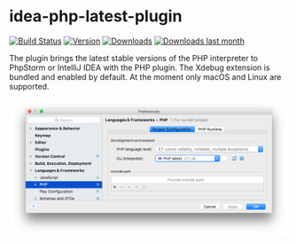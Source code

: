 # idea-php-latest-plugin

[![Build Status](https://travis-ci.org/artspb/idea-php-latest-plugin.svg?branch=master)](https://travis-ci.org/artspb/idea-php-latest-plugin)
[![Version](http://phpstorm.espend.de/badge/9662/version)](https://plugins.jetbrains.com/plugin/9662)
[![Downloads](http://phpstorm.espend.de/badge/9662/downloads)](https://plugins.jetbrains.com/plugin/9662)
[![Downloads last month](http://phpstorm.espend.de/badge/9662/last-month)](https://plugins.jetbrains.com/plugin/9662)

The plugin brings the latest stable versions of the PHP interpreter to PhpStorm or IntelliJ IDEA with the PHP plugin.
The Xdebug extension is bundled and enabled by default. At the moment only macOS and Linux are supported.

<img src="doc/PHP_latest.png" width="800px" align="left" />
